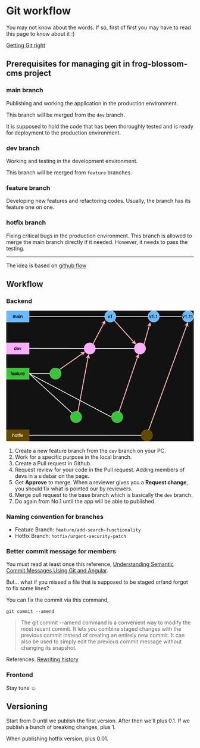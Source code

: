 # Git workflow

You may not know about the words. If so, first of first you may have to read this page to know about it :)

[Getting Git right](https://www.atlassian.com/git)

## Prerequisites for managing git in frog-blossom-cms project

### main branch

Publishing and working the application in the production environment.

This branch will be merged from the `dev` branch.

It is supposed to hold the code that has been thoroughly tested and is ready for deployment to the production environment.

### dev branch

Working and testing in the development environment.

This branch will be merged from `feature` branches.

### feature branch

Developing new features and refactoring codes. Usually, the branch has its feature one on one.

### hotfix branch

Fixing critical bugs in the production environment. This branch is allowed to merge the main branch directly if it needed. However, it needs to pass the testing.

---

The idea is based on [github flow](https://docs.github.com/en/get-started/using-github/github-flow)

## Workflow

### Backend

<img src='./images/frog-blossom-cms-gitflow-be.drawio.png' />

1. Create a new feature branch from the `dev` branch on your PC.
2. Work for a specific purpose in the local branch.
3. Create a Pull request in Github.
4. Request review for your code in the Pull request. Adding members of devs in a sidebar on the page.
5. Get **Approve** to merge. When a reviewer gives you a **Request change**, you should fix what is pointed our by reviewers.
6. Merge pull request to the base branch which is basically the `dev` branch.
7. Do again from No.1 until the app will be able to published.

### Naming convention for branches

- Feature Branch: `feature/add-search-functionality`
- Hotfix Branch: `hotfix/urgent-security-patch`

### Better commit message for members

You must read at least once this reference, [Understanding Semantic Commit Messages Using Git and Angular](https://nitayneeman.com/posts/understanding-semantic-commit-messages-using-git-and-angular/).

But... what if you missed a file that is supposed to be staged or/and forgot to fix some lines?

You can fix the commit via this command,

```.shell
git commit --amend
```

> The git commit --amend command is a convenient way to modify the most recent commit. It lets you combine staged changes with the previous commit instead of creating an entirely new commit. It can also be used to simply edit the previous commit message without changing its snapshot.

References: [Rewriting history](https://www.atlassian.com/git/tutorials/rewriting-history#:~:text=The%20git%20commit%20%2D%2Damend,message%20without%20changing%20its%20snapshot.)

### Frontend

Stay tune ☺️

## Versioning

Start from 0 until we publish the first version. After then we'll plus 0.1. If we publish a bunch of breaking changes, plus 1.

When publishing hotfix version, plus 0.01.
